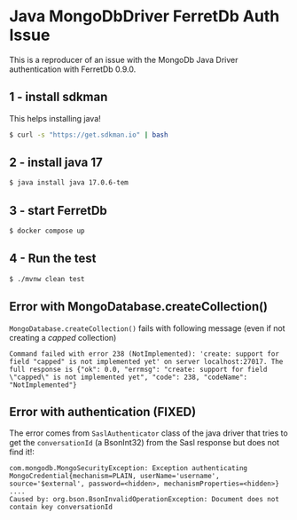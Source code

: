 # Java MongoDbDriver FerretDb Auth Issue

This is a reproducer of an issue with the MongoDb Java Driver authentication with FerretDb 0.9.0.

## 1 - install sdkman

This helps installing java!

```bash
$ curl -s "https://get.sdkman.io" | bash
```

## 2 - install java 17

```bash
$ java install java 17.0.6-tem
```

## 3 - start FerretDb

```bash
$ docker compose up
```

## 4 - Run the test

```bash
$ ./mvnw clean test
```

## Error with MongoDatabase.createCollection()

`MongoDatabase.createCollection()` fails with following message (even if not creating a _capped_ collection)

```
Command failed with error 238 (NotImplemented): 'create: support for field "capped" is not implemented yet' on server localhost:27017. The full response is {"ok": 0.0, "errmsg": "create: support for field \"capped\" is not implemented yet", "code": 238, "codeName": "NotImplemented"}
```

## Error with authentication (FIXED)

The error comes from `SaslAuthenticator` class of the java driver that tries to get the `conversationId` (a BsonInt32) from the Sasl response but does not find it!:

```
com.mongodb.MongoSecurityException: Exception authenticating MongoCredential{mechanism=PLAIN, userName='username', source='$external', password=<hidden>, mechanismProperties=<hidden>}
....
Caused by: org.bson.BsonInvalidOperationException: Document does not contain key conversationId
```
